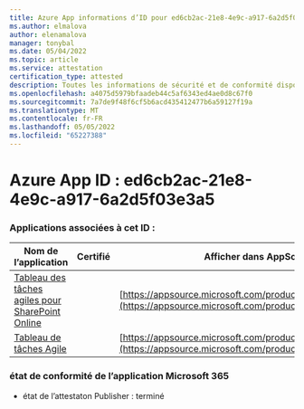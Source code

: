 ```yaml
---
title: Azure App informations d’ID pour ed6cb2ac-21e8-4e9c-a917-6a2d5f03e3a5
ms.author: elmalova
author: elenamalova
manager: tonybal
ms.date: 05/04/2022
ms.topic: article
ms.service: attestation
certification_type: attested
description: Toutes les informations de sécurité et de conformité disponibles pour ed6cb2ac-21e8-4e9c-a917-6a2d5f03e3a5.
ms.openlocfilehash: a4075d5979bfaadeb44c5af6343ed4ae0d8c67f0
ms.sourcegitcommit: 7a7de9f48f6cf5b6acd435412477b6a59127f19a
ms.translationtype: MT
ms.contentlocale: fr-FR
ms.lasthandoff: 05/05/2022
ms.locfileid: "65227388"
---
```

# <a name="azure-app-id-ed6cb2ac-21e8-4e9c-a917-6a2d5f03e3a5"></a>Azure App ID : ed6cb2ac-21e8-4e9c-a917-6a2d5f03e3a5


### <a name="apps-associated-with-this-id"></a>Applications associées à cet ID :
| **Nom de l’application** | **Certifié** | **Afficher dans AppSource** |
|--------------|---------------|-----------------------|
| [Tableau des tâches agiles pour SharePoint Online](../forward/WA200002087.md) |  | [https://appsource.microsoft.com/product/office/WA200002087](https://appsource.microsoft.com/product/office/WA200002087) |
| [Tableau de tâches Agile](../forward/WA200002162.md) |  | [https://appsource.microsoft.com/product/office/WA200002162](https://appsource.microsoft.com/product/office/WA200002162) |

### <a name="microsoft-365-app-compliance-status"></a>état de conformité de l’application Microsoft 365
- état de l’attestaton Publisher : terminé
